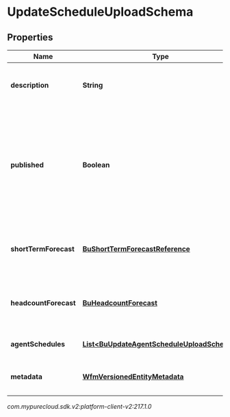 # UpdateScheduleUploadSchema


## Properties

| Name | Type | Description | Notes |
| ------------ | ------------- | ------------- | ------------- |
| **description** | **String** | The description to set for the schedule |  [optional] |
| **published** | **Boolean** | Whether to publish the schedule. Note: a schedule cannot be un-published unless another schedule is published over it |  [optional] |
| **shortTermForecast** | [**BuShortTermForecastReference**](BuShortTermForecastReference) | The short term forecast to associate with the schedule |  [optional] |
| **headcountForecast** | [**BuHeadcountForecast**](BuHeadcountForecast) | The headcount forecast to associate with the schedule |  [optional] |
| **agentSchedules** | [**List&lt;BuUpdateAgentScheduleUploadSchema&gt;**](BuUpdateAgentScheduleUploadSchema) | Individual agent schedules |  [optional] |
| **metadata** | [**WfmVersionedEntityMetadata**](WfmVersionedEntityMetadata) | Version metadata for this schedule |  |




_com.mypurecloud.sdk.v2:platform-client-v2:217.1.0_
